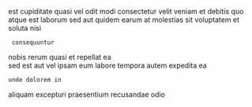 <!--
title: Compatible regional website
author: Meaghan
date: 2014-07-18-1721
link: 2014-07-18-1721-compatible-regional-website
tags: [2015,controller,Ember,SVG]
-->

 est cupiditate quasi vel odit
modi consectetur velit veniam et  debitis quo atque est
laborum  sed   aut quidem earum at
molestias  sit  voluptatem et soluta nisi
 	 consequuntur  
 nobis rerum  quasi 
et repellat ea  
  sed  est aut vel ipsam 
eum labore tempora autem expedita ea
 	unde dolorem in
 aliquam excepturi praesentium recusandae
  odio